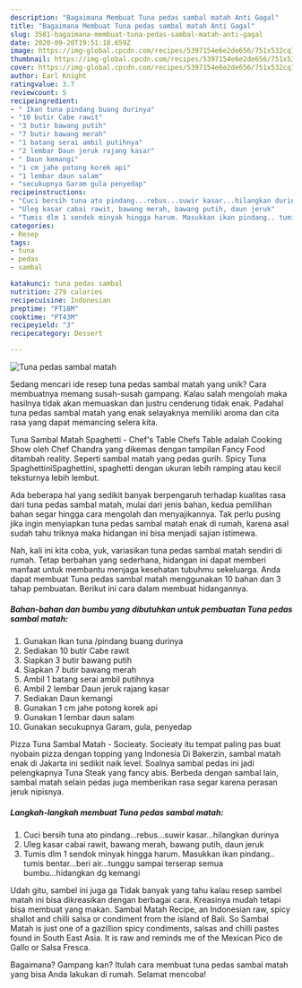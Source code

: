 ```yaml
---
description: "Bagaimana Membuat Tuna pedas sambal matah Anti Gagal"
title: "Bagaimana Membuat Tuna pedas sambal matah Anti Gagal"
slug: 3581-bagaimana-membuat-tuna-pedas-sambal-matah-anti-gagal
date: 2020-09-20T19:51:18.659Z
image: https://img-global.cpcdn.com/recipes/5397154e6e2de656/751x532cq70/tuna-pedas-sambal-matah-foto-resep-utama.jpg
thumbnail: https://img-global.cpcdn.com/recipes/5397154e6e2de656/751x532cq70/tuna-pedas-sambal-matah-foto-resep-utama.jpg
cover: https://img-global.cpcdn.com/recipes/5397154e6e2de656/751x532cq70/tuna-pedas-sambal-matah-foto-resep-utama.jpg
author: Earl Knight
ratingvalue: 3.7
reviewcount: 5
recipeingredient:
- " Ikan tuna pindang buang durinya"
- "10 butir Cabe rawit"
- "3 butir bawang putih"
- "7 butir bawang merah"
- "1 batang serai ambil putihnya"
- "2 lembar Daun jeruk rajang kasar"
- " Daun kemangi"
- "1 cm jahe potong korek api"
- "1 lembar daun salam"
- "secukupnya Garam gula penyedap"
recipeinstructions:
- "Cuci bersih tuna ato pindang...rebus...suwir kasar...hilangkan durinya"
- "Uleg kasar cabai rawit, bawang merah, bawang putih, daun jeruk"
- "Tumis dlm 1 sendok minyak hingga harum. Masukkan ikan pindang.. tumis bentar...beri air...tunggu sampai terserap semua bumbu...hidangkan dg kemangi"
categories:
- Resep
tags:
- tuna
- pedas
- sambal

katakunci: tuna pedas sambal 
nutrition: 279 calories
recipecuisine: Indonesian
preptime: "PT18M"
cooktime: "PT43M"
recipeyield: "3"
recipecategory: Dessert

---
```



![Tuna pedas sambal matah](https://img-global.cpcdn.com/recipes/5397154e6e2de656/751x532cq70/tuna-pedas-sambal-matah-foto-resep-utama.jpg)

Sedang mencari ide resep tuna pedas sambal matah yang unik? Cara membuatnya memang susah-susah gampang. Kalau salah mengolah maka hasilnya tidak akan memuaskan dan justru cenderung tidak enak. Padahal tuna pedas sambal matah yang enak selayaknya memiliki aroma dan cita rasa yang dapat memancing selera kita.

Tuna Sambal Matah Spaghetti - Chef&#39;s Table Chefs Table adalah Cooking Show oleh Chef Chandra yang dikemas dengan tampilan Fancy Food ditambah reality. Seperti sambal matah yang pedas gurih. Spicy Tuna SpaghettiniSpaghettini, spaghetti dengan ukuran lebih ramping atau kecil teksturnya lebih lembut.

Ada beberapa hal yang sedikit banyak berpengaruh terhadap kualitas rasa dari tuna pedas sambal matah, mulai dari jenis bahan, kedua pemilihan bahan segar hingga cara mengolah dan menyajikannya. Tak perlu pusing jika ingin menyiapkan tuna pedas sambal matah enak di rumah, karena asal sudah tahu triknya maka hidangan ini bisa menjadi sajian istimewa.


Nah, kali ini kita coba, yuk, variasikan tuna pedas sambal matah sendiri di rumah. Tetap berbahan yang sederhana, hidangan ini dapat memberi manfaat untuk membantu menjaga kesehatan tubuhmu sekeluarga. Anda dapat membuat Tuna pedas sambal matah menggunakan 10 bahan dan 3 tahap pembuatan. Berikut ini cara dalam membuat hidangannya.

<!--inarticleads1-->

##### Bahan-bahan dan bumbu yang dibutuhkan untuk pembuatan Tuna pedas sambal matah:

1. Gunakan  Ikan tuna /pindang buang durinya
1. Sediakan 10 butir Cabe rawit
1. Siapkan 3 butir bawang putih
1. Siapkan 7 butir bawang merah
1. Ambil 1 batang serai ambil putihnya
1. Ambil 2 lembar Daun jeruk rajang kasar
1. Sediakan  Daun kemangi
1. Gunakan 1 cm jahe potong korek api
1. Gunakan 1 lembar daun salam
1. Gunakan secukupnya Garam, gula, penyedap


Pizza Tuna Sambal Matah - Socieaty. Socieaty itu tempat paling pas buat nyobain pizza dengan topping yang Indonesia Di Bakerzin, sambal matah enak di Jakarta ini sedikit naik level. Soalnya sambal pedas ini jadi pelengkapnya Tuna Steak yang fancy abis. Berbeda dengan sambal lain, sambal matah selain pedas juga memberikan rasa segar karena perasan jeruk nipisnya. 

<!--inarticleads2-->

##### Langkah-langkah membuat Tuna pedas sambal matah:

1. Cuci bersih tuna ato pindang...rebus...suwir kasar...hilangkan durinya
1. Uleg kasar cabai rawit, bawang merah, bawang putih, daun jeruk
1. Tumis dlm 1 sendok minyak hingga harum. Masukkan ikan pindang.. tumis bentar...beri air...tunggu sampai terserap semua bumbu...hidangkan dg kemangi


Udah gitu, sambel ini juga ga Tidak banyak yang tahu kalau resep sambel matah ini bisa dikreasikan dengan berbagai cara. Kreasinya mudah tetapi bisa membuat yang makan. Sambal Matah Recipe, an Indonesian raw, spicy shallot and chilli salsa or condiment from the island of Bali. So Sambal Matah is just one of a gazillion spicy condiments, salsas and chilli pastes found in South East Asia. It is raw and reminds me of the Mexican Pico de Gallo or Salsa Fresca. 

Bagaimana? Gampang kan? Itulah cara membuat tuna pedas sambal matah yang bisa Anda lakukan di rumah. Selamat mencoba!

